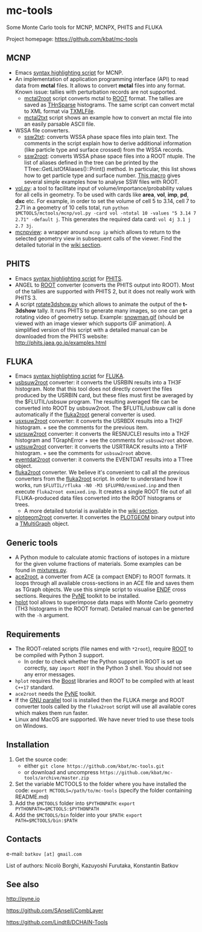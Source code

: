 # mc-tools
Some Monte Carlo tools for MCNP, MCNPX, PHITS and FLUKA

Project homepage: https://github.com/kbat/mc-tools

## MСNР
* Emacs [syntax highlighting script](https://github.com/kbat/mc-tools/blob/master/mctools/mcnp/mcnpgen-mode.el) for MCNP.
* An implementation of application programming interface (API) to
    read data from **mctal** files. It allows to convert **mctal**
    files into any format. Known issue: tallies with perturbation
    records are not supported.
  * [mctal2root](https://github.com/kbat/mc-tools/blob/master/mctools/mcnp/mctal2root.py)
      script converts mctal to [ROOT](http://root.cern) format. The
      tallies are saved as
      [THnSparse](https://root.cern.ch/doc/master/classTHnSparse.html)
      histograms. The same script can convert mctal to XML format via [TXMLFile](https://root.cern.ch/doc/master/classTXMLFile.html).
  * [mctal2txt](https://github.com/kbat/mc-tools/blob/master/mctools/mcnp/mctal2txt.py)
      script shows an example how to convert an mctal file into an easily parsable ASCII file.
* WSSA file converters.
  * [ssw2txt](https://github.com/kbat/mc-tools/blob/master/mctools/mcnp/ssw2txt.py):
	  converts WSSA phase space files into plain text. The comments in
	  the script explain how to derive additional information (like
	  particle type and surface crossed) from the WSSA records.
  * [ssw2root](https://github.com/kbat/mc-tools/blob/master/mctools/mcnp/ssw2root.py):
      converts WSSA phase space files into a ROOT ntuple.  The list of
      aliases defined in the tree can be printed by the
      TTree::GetListOfAliases()::Print() method. In particular, this
      list shows how to get particle type and surface number.  [This
      macro](https://github.com/kbat/mc-tools/blob/master/mctools/mcnp/examples/ssw2root/example.C)
      gives several simple examples how to analyse SSW files with
      ROOT.
* [vol.py](https://github.com/kbat/mc-tools/blob/master/mctools/mcnp/vol.py):
    a tool to facilitate input of volume/importance/probability values
    for all cells in geometry. To be used with cards like **area**, **vol**, **imp**, **pd**, **dxc** etc.
	For example, in order to set the volume of cell 5 to 3.14, cell 7 to 2.71 in a geometry of 10 cells total, run
```python $MCTOOLS/mctools/mcnp/vol.py -card vol -ntotal 10 -values "5 3.14 7 2.71" -default j```.
		This generates the required data card: ```vol 4j 3.1 j 2.7 3j```.
* [mcnpview](https://github.com/kbat/mc-tools/blob/master/mctools/mcnp/mcnpview.sh): a wrapper around ``mcnp ip`` which allows to return to the selected geometry view in subsequent calls of the viewer. Find the detailed tutorial in the [wiki section](https://github.com/kbat/mc-tools/wiki/mcnpview).

## PHITS
* Emacs [syntax highlighting script](https://github.com/kbat/mc-tools/blob/master/mctools/phits/phits-mode.el) for [PHITS](http://phits.jaea.go.jp/).
* ANGEL to [ROOT](http://root.cern) converter (converts the PHITS output into ROOT). Most of the tallies are supported with PHITS 2, but it does not really work with PHITS 3.
* A script
    [rotate3dshow.py](https://github.com/kbat/mc-tools/blob/master/mctools/phits/rotate3dshow.py)
    which allows to animate the output of the **t-3dshow** tally. It
    runs PHITS to generate many images, so one can get a rotating
    video of geometry setup. Example:
    [snowman.gif](https://phits.jaea.go.jp/image/snowman.gif)
    (should be viewed with an image viewer which supports GIF
    animation).  A simplified version of this script with a detailed
    manual can be downloaded from the PHITS website:
    <http://phits.jaea.go.jp/examples.html>

## FLUKA
* Emacs [syntax highlighting script](https://github.com/kbat/mc-tools/blob/master/mctools/fluka/fluka-mode.el) for [FLUKA](http://www.fluka.org).
* [usbsuw2root](https://github.com/kbat/mc-tools/blob/master/mctools/fluka/usbsuw2root.py) converter: it converts the USRBIN results into a TH3F histogram. Note that this tool does not directly convert the files produced by the USRBIN card, but these files must first be averaged by the $FLUTIL/usbsuw program. The resulting averaged file can be converted into ROOT by usbsuw2root. The $FLUTIL/usbsuw call is done automatically if the [fluka2root](https://github.com/kbat/mc-tools/blob/master/mctools/fluka/fluka2root.py) general converter is used.
* [usxsuw2root](https://github.com/kbat/mc-tools/blob/master/mctools/fluka/usxsuw2root.py) converter: it converts the USRBDX results into a TH2F histogram. + see the comments for the previous item.
* [usrsuw2root](https://github.com/kbat/mc-tools/blob/master/mctools/fluka/usrsuw2root.py) converter: it converts the
RESNUCLEI results into a TH2F histogram and TGraphError + see the comments for ```usbsuw2root``` above.
* [ustsuw2root](https://github.com/kbat/mc-tools/blob/master/mctools/fluka/ustsuw2root.py) converter: it converts the USRTRACK results into a TH1F histogram. + see the comments for ```usbsuw2root``` above.
* [eventdat2root](https://github.com/kbat/mc-tools/blob/master/mctools/fluka/eventdat2root.py) converter: it converts the EVENTDAT results into a TTree object.
* [fluka2root](https://github.com/kbat/mc-tools/blob/master/mctools/fluka/fluka2root.py) converter. We believe it's convenient to call all the previous converters from the [fluka2root](https://github.com/kbat/mc-tools/blob/master/mctools/fluka/fluka2root.py) script. In order to understand how it works, run ```$FLUTIL/rfluka -N0 -M3 $FLUPRO/exmixed.inp``` and then execute ```fluka2root exmixed.inp```. It creates a single ROOT file out of all FLUKA-produced data files converted into the ROOT histograms or trees.
  * A more detailed tutorial is available in the [wiki section](https://github.com/kbat/mc-tools/wiki/FLUKA).
* [plotgeom2root](https://github.com/kbat/mc-tools/blob/master/mctools/fluka/plotgeom2root.py) converter. It convertes the [PLOTGEOM](http://www.fluka.org/fluka.php?id=man_onl&sub=63) binary output into a [TMultiGraph](https://root.cern/root/html606/classTMultiGraph.html) object.

## Generic tools
* A Python module to calculate atomic fractions of isotopes in a
    mixture for the given volume fractions of materials. Some examples
    can be found in
    [mixtures.py](https://github.com/kbat/mc-tools/blob/master/mctools/common/mixtures.py).
* [ace2root](https://github.com/kbat/mc-tools/blob/master/mctools/common/ace2root.py), a converter from ACE (a compact ENDF) to ROOT formats. It loops through all available cross-sections in an ACE file and saves them as TGraph objects. We use this simple script to visualise [ENDF](http://www.nndc.bnl.gov/exfor/endf00.jsp) cross sections. Requires the [PyNE](http://pyne.io) toolkit to be installed.
* [hplot](https://github.com/kbat/mc-tools/tree/master/mctools/common/hplot)
     tool allows to superimpose data maps with Monte Carlo geometry (TH3 histograms in the ROOT format).
     Detailed manual can be generted with the ```-h``` argument.

## Requirements ##
* The ROOT-related scripts (file names end with ```*2root```), require [ROOT](http://root.cern) to be compiled with Python 3 support.
  * In order to check whether the Python
    support in ROOT is set up correctly, say
    ```import ROOT```
    in the Python 3 shell. You should not see any error messages.
* ```hplot``` requires the [Boost](https://www.boost.org) libraries and ROOT to be compiled with at least ```C++17``` standard.
* ```ace2root``` needs the [PyNE](http://pyne.io) toolkit.
* If the [GNU parallel](https://www.gnu.org/software/parallel) tool is
  installed then the FLUKA merge and ROOT converter tools called by
  the ```fluka2root``` script will use all available cores which makes
  them run faster.
* Linux and MacOS are supported. We have never tried to use these
  tools on Windows.

## Installation ##

1. Get the source code:
    - either
```git clone https://github.com/kbat/mc-tools.git```
    - or download and uncompress ```https://github.com/kbat/mc-tools/archive/master.zip```
2. Set the variable MCTOOLS to the folder where you have installed the
   code:
```export MCTOOLS=/path/to/mc-tools```
   (specify the folder containing README.md)
3. Add the ```$MCTOOLS``` folder into ```$PYTHONPATH```:
```export PYTHONPATH=$MCTOOLS:$PYTHONPATH```
4. Add the ```$MCTOOLS/bin``` folder into your ```$PATH```:
``` export PATH=$MCTOOLS/bin:$PATH ```

## Contacts ##
e-mail: `batkov [аt] gmail.com`

List of authors: Nicolò Borghi, Kazuyoshi Furutaka, Konstantin Batkov

## See also ##
http://pyne.io

https://github.com/SAnsell/CombLayer

https://github.com/Lindt8/DCHAIN-Tools
